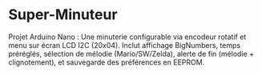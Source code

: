 # Super-Minuteur
Projet Arduino Nano : Une minuterie configurable via encodeur rotatif et menu sur écran LCD I2C (20x04). Inclut affichage BigNumbers, temps préréglés, sélection de mélodie (Mario/SW/Zelda), alerte de fin (mélodie + clignotement), et sauvegarde des préférences en EEPROM.

